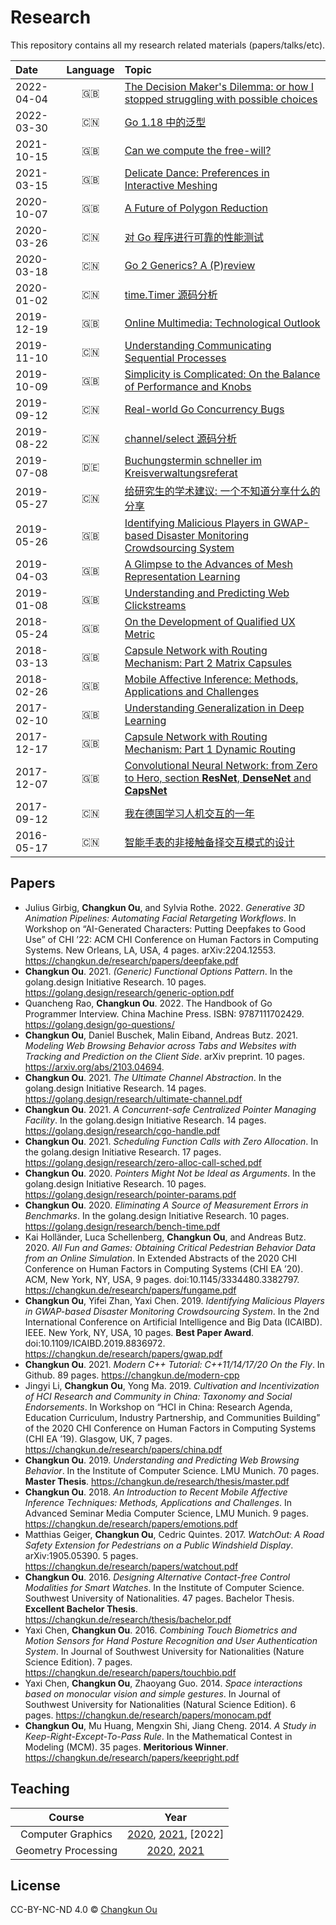 # Research

This repository contains all my research related materials (papers/talks/etc).

| Date | Language | Topic |
|:----|:--------:|:------|
| 2022-04-04 | 🇬🇧 | [The Decision Maker's Dilemma: or how I stopped struggling with possible choices](./talks/202204/dilemma.pdf) |
| 2022-03-30 | 🇨🇳 | [Go 1.18 中的泛型](./talks/202203/generics118.pdf) |
| 2021-10-15 | 🇬🇧 | [Can we compute the free-will?](./talks/202110/polyred6fold.pdf) |
| 2021-03-15 | 🇬🇧 | [Delicate Dance: Preferences in Interactive Meshing](./talks/202103/polyred5star.pdf) |
| 2020-10-07 | 🇬🇧 | [A Future of Polygon Reduction](./talks/202010/polyred4us.pdf) |
| 2020-03-26 | 🇨🇳 | [对 Go 程序进行可靠的性能测试](./talks/202003/gobench.pdf) |
| 2020-03-18 | 🇨🇳 | [Go 2 Generics? A (P)review](./talks/202003/go2generics.pdf) |
| 2020-01-02 | 🇨🇳 | [time.Timer 源码分析](./talks/202001/timer.pdf) |
| 2019-12-19 | 🇬🇧 | [Online Multimedia: Technological Outlook](./talks/201912/omm9.pdf) |
| 2019-11-10 | 🇨🇳 | [Understanding Communicating Sequential Processes](./talks/201911/csp.pdf) |
| 2019-10-09 | 🇬🇧 | [Simplicity is Complicated: On the Balance of Performance and Knobs](./talks/201910/knobs.pdf) |
| 2019-09-12 | 🇨🇳 | [Real-world Go Concurrency Bugs](./talks/201909/bug.pdf)|
| 2019-08-22 | 🇨🇳 | [channel/select 源码分析](./talks/201908/channel.pdf)|
| 2019-07-08 | 🇩🇪 | [Buchungstermin schneller im Kreisverwaltungsreferat](./talks/201907/kvr.pdf)|
| 2019-05-27 | 🇨🇳 | [给研究生的学术建议: 一个不知道分享什么的分享](./talks/201905/swun.pdf)|
| 2019-05-26 | 🇬🇧 | [Identifying Malicious Players in GWAP-based Disaster Monitoring Crowdsourcing System](./talks/201905/gwap.pdf)|
| 2019-04-03 | 🇬🇧 | [A Glimpse to the Advances of Mesh Representation Learning](./talks/201904/mesh.pdf) |
| 2019-01-08 | 🇬🇧 | [Understanding and Predicting Web Clickstreams](./talks/201901/master.pdf) |
| 2018-05-24 | 🇬🇧 | [On the Development of Qualified UX Metric](./talks/201805/qux.pdf) |
| 2018-03-13 | 🇬🇧 | [Capsule Network with Routing Mechanism: Part 2 Matrix Capsules](./talks/201803/capsnet2.pdf) |
| 2018-02-26 | 🇬🇧 | [Mobile Affective Inference: Methods, Applications and Challenges](./talks/201802/emotions.pdf) |
| 2017-02-10 | 🇬🇧 | [Understanding Generalization in Deep Learning](./talks/201802/generalization.pdf) |
| 2017-12-17 | 🇬🇧 | [Capsule Network with Routing Mechanism: Part 1 Dynamic Routing](./talks/201712/capsnet1.pdf) |
| 2017-12-07 | 🇬🇧 | [Convolutional Neural Network: from Zero to Hero, section **ResNet**, **DenseNet** and **CapsNet**](./talks/201712/cnn.pdf) |
| 2017-09-12 | 🇨🇳 | [我在德国学习人机交互的一年](./talks/201709/swun.pdf) |
| 2016-05-17 | 🇨🇳 | [智能手表的非接触备择交互模式的设计](./talks/201605/bachelor.pdf) |

## Papers

- Julius Girbig, **Changkun Ou**, and Sylvia Rothe. 2022. _Generative 3D Animation Pipelines: Automating Facial Retargeting Workflows_. In Workshop on “AI-Generated Characters: Putting Deepfakes to Good Use” of CHI ’22: ACM CHI Conference on Human Factors in Computing Systems. New Orleans, LA, USA, 4 pages. arXiv:2204.12553. https://changkun.de/research/papers/deepfake.pdf
- **Changkun Ou**. 2021. _(Generic) Functional Options Pattern_. In the golang.design Initiative Research. 10 pages. https://golang.design/research/generic-option.pdf
- Quancheng Rao, **Changkun Ou**. 2022. The Handbook of Go Programmer Interview. China Machine Press. ISBN: 9787111702429. https://golang.design/go-questions/
- **Changkun Ou**, Daniel Buschek, Malin Eiband, Andreas Butz. 2021. _Modeling Web Browsing Behavior across Tabs and Websites with Tracking and Prediction on the Client Side_. arXiv preprint. 10 pages. https://arxiv.org/abs/2103.04694.
- **Changkun Ou**. 2021. _The Ultimate Channel Abstraction_. In the golang.design Initiative Research. 14 pages. https://golang.design/research/ultimate-channel.pdf
- **Changkun Ou**. 2021. _A Concurrent-safe Centralized Pointer Managing Facility_. In the golang.design Initiative Research. 14 pages. https://golang.design/research/cgo-handle.pdf
- **Changkun Ou**. 2021. _Scheduling Function Calls with Zero Allocation_. In the golang.design Initiative Research. 17 pages. https://golang.design/research/zero-alloc-call-sched.pdf
- **Changkun Ou**. 2020. _Pointers Might Not be Ideal as Arguments_. In the golang.design Initiative Research. 10 pages. https://golang.design/research/pointer-params.pdf
- **Changkun Ou**. 2020. _Eliminating A Source of Measurement Errors in Benchmarks_. In the golang.design Initiative Research. 10 pages. https://golang.design/research/bench-time.pdf
- Kai Holländer, Luca Schellenberg, **Changkun Ou**, and Andreas Butz. 2020. _All Fun and Games: Obtaining Critical Pedestrian Behavior Data from an Online Simulation_. In Extended Abstracts of the 2020 CHI Conference on Human Factors in Computing Systems (CHI EA ’20). ACM, New York, NY, USA, 9 pages. doi:10.1145/3334480.3382797. https://changkun.de/research/papers/fungame.pdf
- **Changkun Ou**, Yifei Zhan, Yaxi Chen. 2019. _Identifying Malicious Players in GWAP-based Disaster Monitoring Crowdsourcing System_. In the 2nd International Conference on Artificial Intelligence and Big Data (ICAIBD). IEEE. New York, NY, USA, 10 pages. **Best Paper Award**. doi:10.1109/ICAIBD.2019.8836972. https://changkun.de/research/papers/gwap.pdf
- **Changkun Ou**. 2021. _Modern C++ Tutorial: C++11/14/17/20 On the Fly_. In Github. 89 pages. https://changkun.de/modern-cpp
- Jingyi Li, **Changkun Ou**, Yong Ma. 2019. _Cultivation and Incentivization of HCI Research and Community in China: Taxonomy and Social Endorsements_. In Workshop on “HCI in China: Research Agenda, Education Curriculum, Industry Partnership, and Communities Building” of the 2020 CHI Conference on Human Factors in Computing Systems (CHI EA ’19). Glasgow, UK, 7 pages. https://changkun.de/research/papers/china.pdf
- **Changkun Ou**. 2019. _Understanding and Predicting Web Browsing Behavior_. In the Institute of Computer Science. LMU Munich. 70 pages. **Master Thesis**. https://changkun.de/research/thesis/master.pdf
- **Changkun Ou**. 2018. _An Introduction to Recent Mobile Affective Inference Techniques: Methods, Applications and Challenges_. In Advanced Seminar Media Computer Science, LMU Munich. 9 pages. https://changkun.de/research/papers/emotions.pdf
- Matthias Geiger, **Changkun Ou**, Cedric Quintes. 2017. _WatchOut: A Road Safety Extension for Pedestrians on a Public Windshield Display_. arXiv:1905.05390. 5 pages. https://changkun.de/research/papers/watchout.pdf
- **Changkun Ou**. 2016. _Designing Alternative Contact-free Control Modalities for Smart Watches_. In the Institute of Computer Science. Southwest University of Nationalities. 47 pages. Bachelor Thesis. **Excellent Bachelor Thesis**. https://changkun.de/research/thesis/bachelor.pdf
- Yaxi Chen, **Changkun Ou**. 2016. _Combining Touch Biometrics and Motion Sensors for Hand Posture Recognition and User Authentication System_. In Journal of Southwest University for Nationalities (Nature Science Edition). 7 pages. https://changkun.de/research/papers/touchbio.pdf
- Yaxi Chen, **Changkun Ou**, Zhaoyang Guo. 2014. _Space interactions based on monocular vision and simple gestures_. In Journal of Southwest University for Nationalities (Natural Science Edition). 6 pages. https://changkun.de/research/papers/monocam.pdf
- **Changkun Ou**, Mu Huang, Mengxin Shi, Jiang Cheng. 2014. _A Study in Keep-Right-Except-To-Pass Rule_. In the Mathematical Contest in Modeling (MCM). 35 pages. **Meritorious Winner**. https://changkun.de/research/papers/keepright.pdf

## Teaching

| Course | Year |
|:------:|:----:|
| Computer Graphics | [2020](./cg1/2020), [2021](./cg1/2021), [2022] |
| Geometry Processing | [2020](./gp/2020), [2021](./gp/2020) |

## License

CC-BY-NC-ND 4.0 &copy; [Changkun Ou](https://changkun.de)
